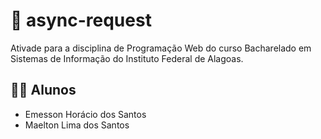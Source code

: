 # 🔎 async-request

Ativade para a disciplina de Programação Web do curso Bacharelado em Sistemas de Informação do Instituto Federal de Alagoas.

## 🧑‍🎓 Alunos

- Emesson Horácio dos Santos
- Maelton Lima dos Santos
